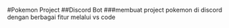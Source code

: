 #Pokemon Project
##Discord Bot
###membuat project pokemon di discord dengan berbagai fitur melalui vs code
